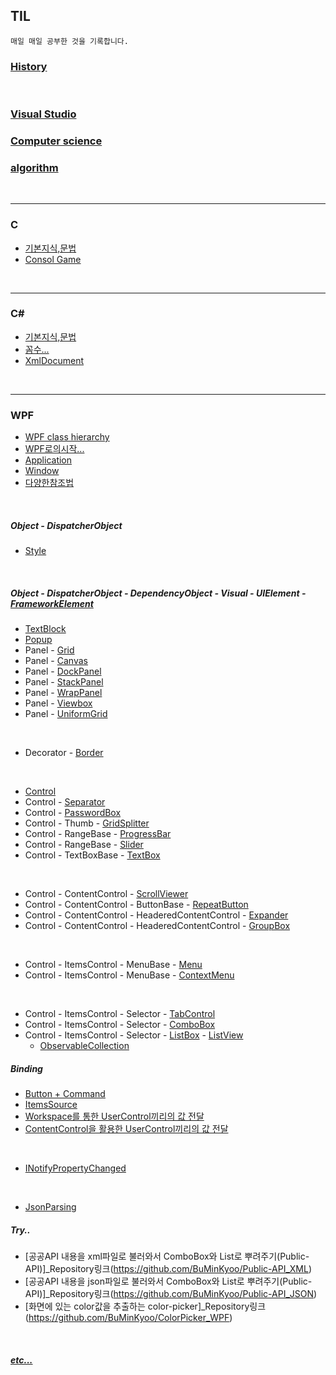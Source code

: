 ## TIL

~~~
매일 매일 공부한 것을 기록합니다.
~~~

### [History](https://github.com/BuMinKyoo/TIL/tree/main/History)

<br/>

### [Visual Studio](https://github.com/BuMinKyoo/TIL/tree/main/Visual%20Studio)
### [Computer science](https://github.com/BuMinKyoo/TIL/tree/main/Computer%20science)
### [algorithm](https://github.com/BuMinKyoo/TIL/tree/main/algorithm)

<br/>

***

### C
  - [기본지식,문법](https://github.com/BuMinKyoo/TIL/tree/main/C/%EA%B8%B0%EB%B3%B8%EC%A7%80%EC%8B%9D,%EB%AC%B8%EB%B2%95)
  - [Consol Game](https://github.com/BuMinKyoo/TIL/tree/main/C/consol%20game)

<br/>

***

### C#
- [기본지식,문법](https://github.com/BuMinKyoo/TIL/tree/main/C%23/%EA%B8%B0%EB%B3%B8%EC%A7%80%EC%8B%9D%2C%EB%AC%B8%EB%B2%95)
- [꼼수...](https://github.com/BuMinKyoo/TIL/tree/main/C%23/%EA%BC%BC%EC%88%98...)
- [XmlDocument](https://github.com/BuMinKyoo/TIL/tree/main/C%23/XmlDocument)

<br/>

***

### WPF

- [WPF class hierarchy](https://github.com/BuMinKyoo/TIL/blob/main/WPF/WPF%20class%20hierarchy.png)
- [WPF로의시작...](https://github.com/BuMinKyoo/TIL/tree/main/WPF/WPF%EC%8B%9C%EC%9E%91...)
- [Application](https://github.com/BuMinKyoo/TIL/tree/main/WPF/Application)
- [Window](https://github.com/BuMinKyoo/TIL/tree/main/WPF/Window)
- [다양한참조법](https://github.com/BuMinKyoo/TIL/tree/main/WPF/%EB%8B%A4%EC%96%91%ED%95%9C%EC%B0%B8%EC%A1%B0%EB%B2%95)

<br/>

##### Object - DispatcherObject
- [Style](https://github.com/BuMinKyoo/TIL/tree/main/WPF/Style)

<br/>

##### Object - DispatcherObject - DependencyObject - Visual - UIElement - [FrameworkElement](https://github.com/BuMinKyoo/TIL/tree/main/WPF/FrameworkElement)
- [TextBlock](https://github.com/BuMinKyoo/TIL/tree/main/WPF/TextBlock)
- [Popup](https://github.com/BuMinKyoo/TIL/tree/main/WPF/Popup)
- Panel - [Grid](https://github.com/BuMinKyoo/TIL/tree/main/WPF/Grid)
- Panel - [Canvas](https://github.com/BuMinKyoo/TIL/tree/main/WPF/Canvas)
- Panel - [DockPanel](https://github.com/BuMinKyoo/TIL/tree/main/WPF/DockPanel)
- Panel - [StackPanel](https://github.com/BuMinKyoo/TIL/tree/main/WPF/StackPanel)
- Panel - [WrapPanel](https://github.com/BuMinKyoo/TIL/tree/main/WPF/WrapPanel)
- Panel - [Viewbox](https://github.com/BuMinKyoo/TIL/tree/main/WPF/Viewbox)
- Panel - [UniformGrid](https://github.com/BuMinKyoo/TIL/tree/main/WPF/UniformGrid)

<br/>

- Decorator - [Border](https://github.com/BuMinKyoo/TIL/tree/main/WPF/Border)

<br/>

- [Control](https://github.com/BuMinKyoo/TIL/tree/main/WPF/Control)
- Control - [Separator](https://github.com/BuMinKyoo/TIL/tree/main/WPF/Separator)
- Control - [PasswordBox](https://github.com/BuMinKyoo/TIL/tree/main/WPF/PasswordBox)
- Control - Thumb - [GridSplitter](https://github.com/BuMinKyoo/TIL/tree/main/WPF/GridSplitter)
- Control - RangeBase - [ProgressBar](https://github.com/BuMinKyoo/TIL/tree/main/WPF/ProgressBar)
- Control - RangeBase - [Slider](https://github.com/BuMinKyoo/TIL/tree/main/WPF/Slider)
- Control - TextBoxBase - [TextBox](https://github.com/BuMinKyoo/TIL/tree/main/WPF/TextBox)

<br/>

- Control - ContentControl - [ScrollViewer](https://github.com/BuMinKyoo/TIL/tree/main/WPF/ScrollViewer)
- Control - ContentControl - ButtonBase - [RepeatButton](https://github.com/BuMinKyoo/TIL/tree/main/WPF/RepeatButton)
- Control - ContentControl - HeaderedContentControl - [Expander](https://github.com/BuMinKyoo/TIL/tree/main/WPF/Expander)
- Control - ContentControl - HeaderedContentControl - [GroupBox](https://github.com/BuMinKyoo/TIL/tree/main/WPF/GroupBox)

<br/>

- Control - ItemsControl - MenuBase - [Menu](https://github.com/BuMinKyoo/TIL/tree/main/WPF/Menu)
- Control - ItemsControl - MenuBase - [ContextMenu](https://github.com/BuMinKyoo/TIL/tree/main/WPF/ContextMenu)

<br/>

- Control - ItemsControl - Selector - [TabControl](https://github.com/BuMinKyoo/TIL/tree/main/WPF/TabControl)
- Control - ItemsControl - Selector - [ComboBox](https://github.com/BuMinKyoo/TIL/tree/main/WPF/ComboBox)
- Control - ItemsControl - Selector - [ListBox](https://github.com/BuMinKyoo/TIL/tree/main/WPF/ListBox) - [ListView](https://github.com/BuMinKyoo/TIL/tree/main/WPF/ListView)
  - [ObservableCollection](https://github.com/BuMinKyoo/TIL/tree/main/WPF/ObservableCollection)

##### Binding
- [Button + Command](https://github.com/BuMinKyoo/TIL/tree/main/WPF/Button%20%2B%20Command)
- [ItemsSource](https://github.com/BuMinKyoo/TIL/tree/main/WPF/ItemsSource)
- [Workspace를 통한 UserControl끼리의 값 전달](https://github.com/BuMinKyoo/TIL/tree/main/WPF/Workspace%EB%A5%BC%20%ED%86%B5%ED%95%9C%20UserControl%EB%81%BC%EB%A6%AC%EC%9D%98%20%EA%B0%92%20%EC%A0%84%EB%8B%AC)
- [ContentControl을 활용한 UserControl끼리의 값 전달](https://github.com/BuMinKyoo/TIL/tree/main/WPF/ContentControl%EC%9D%84%20%ED%99%9C%EC%9A%A9%ED%95%9C%20UserControl%EB%81%BC%EB%A6%AC%EC%9D%98%20%EA%B0%92%20%EC%A0%84%EB%8B%AC)

<br/>

- [INotifyPropertyChanged](https://github.com/BuMinKyoo/TIL/tree/main/WPF/INotifyPropertyChanged)

<br/>

  - [JsonParsing](https://github.com/BuMinKyoo/TIL/blob/main/WPF/JsonParsing)

##### Try..
- [공공API 내용을 xml파일로 불러와서 ComboBox와 List로 뿌려주기(Public-API)]_Repository링크(https://github.com/BuMinKyoo/Public-API_XML)
- [공공API 내용을 json파일로 불러와서 ComboBox와 List로 뿌려주기(Public-API)]_Repository링크(https://github.com/BuMinKyoo/Public-API_JSON)
- [화면에 있는 color값을 추출하는 color-picker]_Repository링크(https://github.com/BuMinKyoo/ColorPicker_WPF)

<br/>

##### [etc...](https://github.com/BuMinKyoo/TIL/tree/main/etc...)
